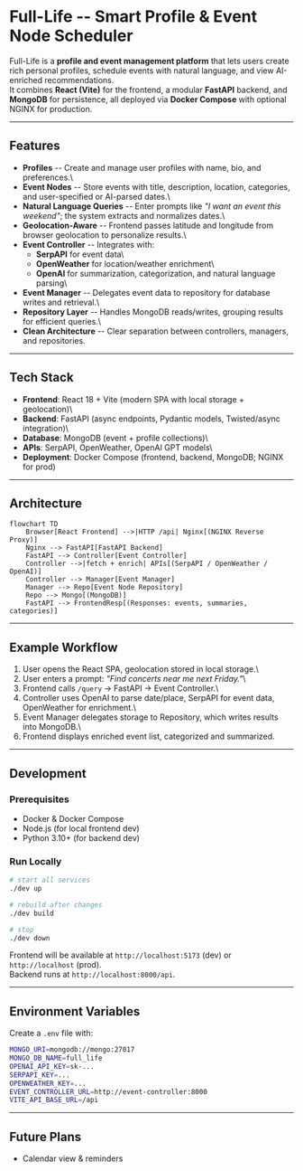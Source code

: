 # Full-Life -- Smart Profile & Event Node Scheduler

Full-Life is a **profile and event management platform** that lets users
create rich personal profiles, schedule events with natural language,
and view AI-enriched recommendations.\
It combines **React (Vite)** for the frontend, a modular **FastAPI**
backend, and **MongoDB** for persistence, all deployed via **Docker
Compose** with optional NGINX for production.

------------------------------------------------------------------------

## Features

-   **Profiles** -- Create and manage user profiles with name, bio, and
    preferences.\
-   **Event Nodes** -- Store events with title, description, location,
    categories, and user-specified or AI-parsed dates.\
-   **Natural Language Queries** -- Enter prompts like *"I want an event
    this weekend"*; the system extracts and normalizes dates.\
-   **Geolocation-Aware** -- Frontend passes latitude and longitude from
    browser geolocation to personalize results.\
-   **Event Controller** -- Integrates with:
    -   **SerpAPI** for event data\
    -   **OpenWeather** for location/weather enrichment\
    -   **OpenAI** for summarization, categorization, and natural
        language parsing\
-   **Event Manager** -- Delegates event data to repository for database
    writes and retrieval.\
-   **Repository Layer** -- Handles MongoDB reads/writes, grouping
    results for efficient queries.\
-   **Clean Architecture** -- Clear separation between controllers,
    managers, and repositories.

------------------------------------------------------------------------

## Tech Stack

-   **Frontend**: React 18 + Vite (modern SPA with local storage +
    geolocation)\
-   **Backend**: FastAPI (async endpoints, Pydantic models,
    Twisted/async integration)\
-   **Database**: MongoDB (event + profile collections)\
-   **APIs**: SerpAPI, OpenWeather, OpenAI GPT models\
-   **Deployment**: Docker Compose (frontend, backend, MongoDB; NGINX
    for prod)

------------------------------------------------------------------------

## Architecture

``` mermaid
flowchart TD
    Browser[React Frontend] -->|HTTP /api| Nginx[(NGINX Reverse Proxy)]
    Nginx --> FastAPI[FastAPI Backend]
    FastAPI --> Controller[Event Controller]
    Controller -->|fetch + enrich| APIs[(SerpAPI / OpenWeather / OpenAI)]
    Controller --> Manager[Event Manager]
    Manager --> Repo[Event Node Repository]
    Repo --> Mongo[(MongoDB)]
    FastAPI --> FrontendResp[(Responses: events, summaries, categories)]
```

------------------------------------------------------------------------

## Example Workflow

1.  User opens the React SPA, geolocation stored in local storage.\
2.  User enters a prompt: *"Find concerts near me next Friday."*\
3.  Frontend calls `/query` → FastAPI → Event Controller.\
4.  Controller uses OpenAI to parse date/place, SerpAPI for event data,
    OpenWeather for enrichment.\
5.  Event Manager delegates storage to Repository, which writes results
    into MongoDB.\
6.  Frontend displays enriched event list, categorized and summarized.

------------------------------------------------------------------------

## Development

### Prerequisites

-   Docker & Docker Compose
-   Node.js (for local frontend dev)
-   Python 3.10+ (for backend dev)

### Run Locally

``` bash
# start all services
./dev up

# rebuild after changes
./dev build

# stop
./dev down
```

Frontend will be available at `http://localhost:5173` (dev) or
`http://localhost` (prod).\
Backend runs at `http://localhost:8000/api`.

------------------------------------------------------------------------

## Environment Variables

Create a `.env` file with:

``` bash
MONGO_URI=mongodb://mongo:27017
MONGO_DB_NAME=full_life
OPENAI_API_KEY=sk-...
SERPAPI_KEY=...
OPENWEATHER_KEY=...
EVENT_CONTROLLER_URL=http://event-controller:8000
VITE_API_BASE_URL=/api
```

------------------------------------------------------------------------

## Future Plans

-   Calendar view & reminders
